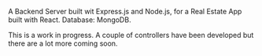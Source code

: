 A Backend Server built wit Express.js and Node.js, for a Real Estate App built with React. 
Database: MongoDB. 

This is a work in progress. 
A couple of controllers have been developed but there are a lot more coming soon. 